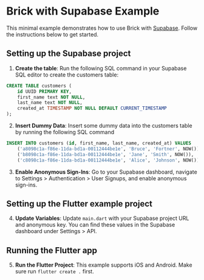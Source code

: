 # Brick with Supabase Example

This minimal example demonstrates how to use Brick with [Supabase](https://supabase.com/). Follow the instructions below to get started.

## Setting up the Supabase project

1. **Create the table**: Run the following SQL command in your Supabase SQL editor to create the customers table:

```sql
CREATE TABLE customers (
    id UUID PRIMARY KEY,
    first_name text NOT NULL,
    last_name text NOT NULL,
    created_at TIMESTAMP NOT NULL DEFAULT CURRENT_TIMESTAMP
);
```

2. **Insert Dummy Data**: Insert some dummy data into the customers table by running the following SQL command

```sql
INSERT INTO customers (id, first_name, last_name, created_at) VALUES
    ('a8098c1a-f86e-11da-bd1a-00112444be1e', 'Bruce', 'Fortner', NOW()),
    ('b8098c1a-f86e-11da-bd1a-00112444be1e', 'Jane', 'Smith', NOW()),
    ('c8098c1a-f86e-11da-bd1a-00112444be1e', 'Alice', 'Johnson', NOW());
```

3. **Enable Anonymous Sign-Ins**: Go to your Supabase dashboard, navigate to Settings > Authentication > User Signups, and enable anonymous sign-ins.

## Setting up the Flutter example project

4. **Update Variables**: Update `main.dart` with your Supabase project URL and anonymous key. You can find these values in the Supabase dashboard under Settings > API.

## Running the Flutter app

5. **Run the Flutter Project**: This example supports iOS and Android. Make sure run `flutter create .` first.
